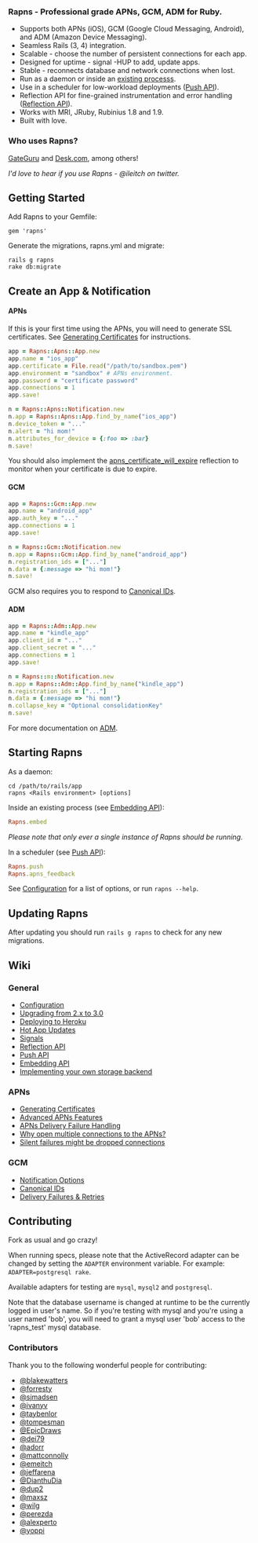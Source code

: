 ### Rapns - Professional grade APNs, GCM, ADM for Ruby.

* Supports both APNs (iOS), GCM (Google Cloud Messaging, Android), and ADM (Amazon Device Messaging).
* Seamless Rails (3, 4) integration.
* Scalable - choose the number of persistent connections for each app.
* Designed for uptime - signal -HUP to add, update apps.
* Stable - reconnects database and network connections when lost.
* Run as a daemon or inside an [existing processs](https://github.com/ileitch/rapns/wiki/Embedding-API).
* Use in a scheduler for low-workload deployments ([Push API](https://github.com/ileitch/rapns/wiki/Push-API)).
* Reflection API for fine-grained instrumentation and error handling ([Reflection API](https://github.com/ileitch/rapns/wiki/Reflection-API)).
* Works with MRI, JRuby, Rubinius 1.8 and 1.9.
* Built with love.

### Who uses Rapns?

[GateGuru](http://gateguruapp.com) and [Desk.com](http://desk.com), among others!

*I'd love to hear if you use Rapns - @ileitch on twitter.*

## Getting Started

Add Rapns to your Gemfile:

    gem 'rapns'

Generate the migrations, rapns.yml and migrate:

    rails g rapns
    rake db:migrate

## Create an App & Notification

#### APNs

If this is your first time using the APNs, you will need to generate SSL certificates. See [Generating Certificates](https://github.com/ileitch/rapns/wiki/Generating-Certificates) for instructions.

```ruby
app = Rapns::Apns::App.new
app.name = "ios_app"
app.certificate = File.read("/path/to/sandbox.pem")
app.environment = "sandbox" # APNs environment.
app.password = "certificate password"
app.connections = 1
app.save!
```

```ruby
n = Rapns::Apns::Notification.new
n.app = Rapns::Apns::App.find_by_name("ios_app")
n.device_token = "..."
n.alert = "hi mom!"
n.attributes_for_device = {:foo => :bar}
n.save!
```

You should also implement the [apns_certificate_will_expire](https://github.com/ileitch/rapns/wiki/Reflection-API) reflection to monitor when your certificate is due to expire.

#### GCM

```ruby
app = Rapns::Gcm::App.new
app.name = "android_app"
app.auth_key = "..."
app.connections = 1
app.save!
```

```ruby
n = Rapns::Gcm::Notification.new
n.app = Rapns::Gcm::App.find_by_name("android_app")
n.registration_ids = ["..."]
n.data = {:message => "hi mom!"}
n.save!
```

GCM also requires you to respond to [Canonical IDs](https://github.com/ileitch/rapns/wiki/Canonical-IDs).

#### ADM

```ruby
app = Rapns::Adm::App.new
app.name = "kindle_app"
app.client_id = "..."
app.client_secret = "..."
app.connections = 1
app.save!
```

```ruby
n = Rapns::m::Notification.new
n.app = Rapns::Adm::App.find_by_name("kindle_app")
n.registration_ids = ["..."]
n.data = {:message => "hi mom!"}
n.collapse_key = "Optional consolidationKey"
n.save!
```

For more documentation on [ADM](https://developer.amazon.com/sdk/adm.html).

## Starting Rapns

As a daemon:

    cd /path/to/rails/app
    rapns <Rails environment> [options]

Inside an existing process (see [Embedding API](https://github.com/ileitch/rapns/wiki/Embedding-API)):

```ruby
Rapns.embed
```

*Please note that only ever a single instance of Rapns should be running.*

In a scheduler (see [Push API](https://github.com/ileitch/rapns/wiki/Push-API)):

```ruby
Rapns.push
Rapns.apns_feedback
```

See [Configuration](https://github.com/ileitch/rapns/wiki/Configuration) for a list of options, or run `rapns --help`.

## Updating Rapns

After updating you should run `rails g rapns` to check for any new migrations.

## Wiki

### General
* [Configuration](https://github.com/ileitch/rapns/wiki/Configuration)
* [Upgrading from 2.x to 3.0](https://github.com/ileitch/rapns/wiki/Upgrading-from-version-2.x-to-3.0)
* [Deploying to Heroku](https://github.com/ileitch/rapns/wiki/Heroku)
* [Hot App Updates](https://github.com/ileitch/rapns/wiki/Hot-App-Updates)
* [Signals](https://github.com/ileitch/rapns/wiki/Signals)
* [Reflection API](https://github.com/ileitch/rapns/wiki/Reflection-API)
* [Push API](https://github.com/ileitch/rapns/wiki/Push-API)
* [Embedding API](https://github.com/ileitch/rapns/wiki/Embedding-API)
* [Implementing your own storage backend](https://github.com/ileitch/rapns/wiki/Implementing-your-own-storage-backend)

### APNs
* [Generating Certificates](https://github.com/ileitch/rapns/wiki/Generating-Certificates)
* [Advanced APNs Features](https://github.com/ileitch/rapns/wiki/Advanced-APNs-Features)
* [APNs Delivery Failure Handling](https://github.com/ileitch/rapns/wiki/APNs-Delivery-Failure-Handling)
* [Why open multiple connections to the APNs?](https://github.com/ileitch/rapns/wiki/Why-open-multiple-connections-to-the-APNs%3F)
* [Silent failures might be dropped connections](https://github.com/ileitch/rapns/wiki/Dropped-connections)

### GCM
* [Notification Options](https://github.com/ileitch/rapns/wiki//GCM-Notification-Options)
* [Canonical IDs](https://github.com/ileitch/rapns/wiki/Canonical-IDs)
* [Delivery Failures & Retries](https://github.com/ileitch/rapns/wiki/Delivery-Failures-&-Retries)

## Contributing

Fork as usual and go crazy!

When running specs, please note that the ActiveRecord adapter can be changed by setting the `ADAPTER` environment variable. For example: `ADAPTER=postgresql rake`.

Available adapters for testing are `mysql`, `mysql2` and `postgresql`.

Note that the database username is changed at runtime to be the currently logged in user's name. So if you're testing
with mysql and you're using a user named 'bob', you will need to grant a mysql user 'bob' access to the 'rapns_test'
mysql database.

### Contributors

Thank you to the following wonderful people for contributing:

* [@blakewatters](https://github.com/blakewatters)
* [@forresty](https://github.com/forresty)
* [@sjmadsen](https://github.com/sjmadsen)
* [@ivanyv](https://github.com/ivanyv)
* [@taybenlor](https://github.com/taybenlor)
* [@tompesman](https://github.com/tompesman)
* [@EpicDraws](https://github.com/EpicDraws)
* [@dei79](https://github.com/dei79)
* [@adorr](https://github.com/adorr)
* [@mattconnolly](https://github.com/mattconnolly)
* [@emeitch](https://github.com/emeitch)
* [@jeffarena](https://github.com/jeffarena)
* [@DianthuDia](https://github.com/DianthuDia)
* [@dup2](https://github.com/dup2)
* [@maxsz](https://github.com/maxsz)
* [@wilg](https://github.com/wilg)
* [@perezda](https://github.com/perezda)
* [@alexperto](https://github.com/alexperto)
* [@yoppi](https://github.com/yoppi)
